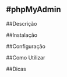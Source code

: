 #phpMyAdmin
----------------------------------------------
##Descrição

##Instalação

##Configuração

##Como Utilizar

##Dicas